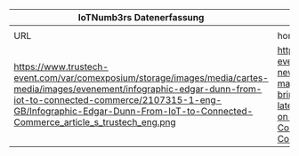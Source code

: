 |IoTNumb3rs Datenerfassung|||||||||||
| ---- | ---- | ---- | ---- | ---- | ---- | ---- | ---- | ---- | ---- | ---- |
||||||||||||
|URL|home_url|filename|device_class|device_count|market_class|market_volume|prognosis_year|publication_year|authorship_class|Dropbox folder|
|https://www.trustech-event.com/var/comexposium/storage/images/media/cartes-media/images/evenement/infographic-edgar-dunn-from-iot-to-connected-commerce/2107315-1-eng-GB/Infographic-Edgar-Dunn-From-IoT-to-Connected-Commerce_article_s_trustech_eng.png|https://www.trustech-event.com/2018-news/Follow-the-market-Trustech-brings-you-the-latest-news/Focus-on-IoT-to-Connected-Commerce|file12_Infographic-Edgar-Dunn-From-IoT-to-Connected-Commerce_article_s_trustech_eng.png|generic IoT|13500000000|||2020|2016|journalist|marielledemuth/20181118-1200|
